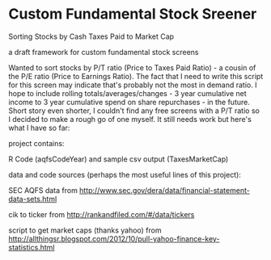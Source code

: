# Custom Fundamental Stock Sreener
Sorting Stocks by Cash Taxes Paid to Market Cap

a draft framework for custom fundamental stock screens

Wanted to sort stocks by P/T ratio (Price to Taxes Paid Ratio) - a cousin of the P/E ratio (Price to Earnings Ratio).
The fact that I need to write this script for this screen may indicate that's probably not the most in demand ratio.
I hope to include rolling totals/averages/changes - 3 year cumulative net income to 3 year cumulative spend on share repurchases - in the future.  Short story even shorter, I couldn't find any free screens with a P/T ratio so I decided to make a rough go of one myself.  It still needs work but here's what I have so far:

project contains:

R Code (aqfsCodeYear) and sample csv output (TaxesMarketCap)

data and code sources (perhaps the most useful lines of this project):

SEC AQFS data from http://www.sec.gov/dera/data/financial-statement-data-sets.html

cik to ticker from http://rankandfiled.com/#/data/tickers

script to get market caps (thanks yahoo) from http://allthingsr.blogspot.com/2012/10/pull-yahoo-finance-key-statistics.html
